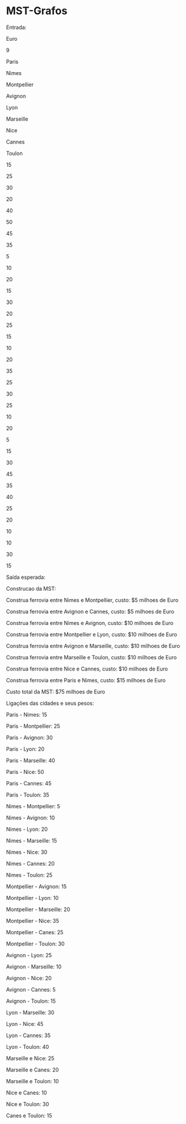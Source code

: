 # MST-Grafos

Entrada:

Euro

9

Paris

Nimes

Montpellier

Avignon

Lyon

Marseille

Nice

Cannes

Toulon

15

25

30

20

40

50

45

35

5

10

20

15

30

20

25

15

10

20

35

25

30

25

10

20

5

15

30

45

35

40

25

20

10

10

30

15

Saída esperada:

Construcao da MST:

Construa ferrovia entre Nimes e Montpellier, custo: $5 milhoes de Euro

Construa ferrovia entre Avignon e Cannes, custo: $5 milhoes de Euro

Construa ferrovia entre Nimes e Avignon, custo: $10 milhoes de Euro

Construa ferrovia entre Montpellier e Lyon, custo: $10 milhoes de Euro

Construa ferrovia entre Avignon e Marseille, custo: $10 milhoes de Euro

Construa ferrovia entre Marseille e Toulon, custo: $10 milhoes de Euro

Construa ferrovia entre Nice e Cannes, custo: $10 milhoes de Euro

Construa ferrovia entre Paris e Nimes, custo: $15 milhoes de Euro


Custo total da MST: $75 milhoes de Euro

Ligações das cidades e seus pesos:

Paris - Nimes: 15

Paris - Montpellier: 25

Paris - Avignon: 30

Paris - Lyon: 20

Paris - Marseille: 40

Paris - Nice: 50

Paris - Cannes: 45

Paris - Toulon: 35

Nimes - Montpellier: 5

Nimes - Avignon: 10

Nimes - Lyon: 20

Nimes - Marseille: 15

Nimes - Nice: 30

Nimes - Cannes: 20

Nimes - Toulon: 25

Montpellier - Avignon: 15

Montpellier - Lyon: 10

Montpellier - Marseille: 20

Montpellier - Nice: 35

Montpellier - Canes: 25

Montpellier - Toulon: 30

Avignon - Lyon: 25

Avignon - Marseille: 10

Avignon - Nice: 20

Avignon - Cannes: 5

Avignon - Toulon: 15

Lyon - Marseille: 30

Lyon - Nice: 45

Lyon - Cannes: 35 

Lyon - Toulon: 40

Marseille e Nice: 25

Marseille e Canes: 20

Marseille e Toulon: 10

Nice e Canes: 10

Nice e Toulon: 30

Canes e Toulon: 15
